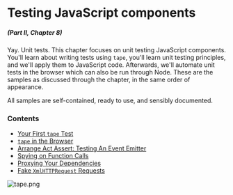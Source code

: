 # Testing JavaScript components

##### _(Part II, Chapter 8)_

Yay. Unit tests. This chapter focuses on unit testing JavaScript components. You'll learn about writing tests using `tape`, you'll learn unit testing principles, and we'll apply them to JavaScript code. Afterwards, we'll automate unit tests in the browser which can also be run through Node. These are the samples as discussed through the chapter, in the same order of appearance.

All samples are self-contained, ready to use, and sensibly documented.

### Contents

- [Your First `tape` Test](https://github.com/bevacqua/buildfirst/tree/master/ch08/01_your-first-tape-test)
- [`tape` in the Browser](https://github.com/bevacqua/buildfirst/tree/master/ch08/02_tape-in-the-browser)
- [Arrange Act Assert: Testing An Event Emitter](https://github.com/bevacqua/buildfirst/tree/master/ch08/03_arrange-act-assert)
- [Spying on Function Calls](https://github.com/bevacqua/buildfirst/tree/master/ch08/04_spying-on-function-calls)
- [Proxying Your Dependencies](https://github.com/bevacqua/buildfirst/tree/master/ch08/05_proxying-your-dependencies)
- [Fake `XmlHTTPRequest` Requests](https://github.com/bevacqua/buildfirst/tree/master/ch08/06_fake-xhr-requests)

![tape.png][1]

  [1]: https://raw.github.com/bevacqua/buildfirst/master/images/tape.png "Tape, a test harness written by @substack"
